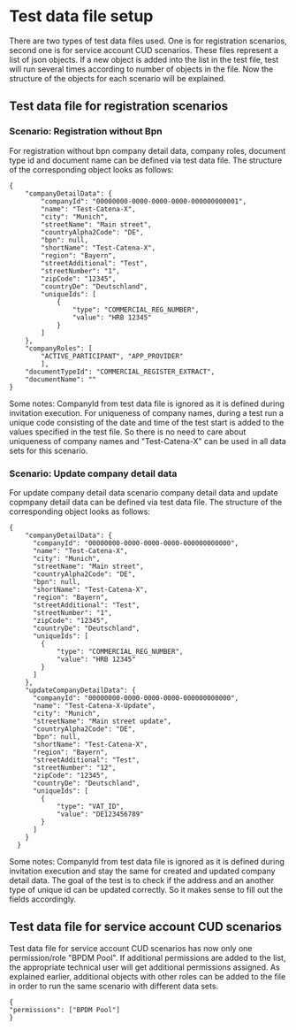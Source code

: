 ﻿# Test data file setup

There are two types of test data files used. One is for registration scenarios, second one is for service account CUD scenarios.
These files represent a list of json objects. If a new object is added into the list in the test file, test will run several times according to number of objects in the file. Now the structure of the objects for each scenario will be explained.


## Test data file for registration scenarios

### Scenario: Registration without Bpn

For registration without bpn company detail data, company roles, document type id and document name can be defined via test data file. The structure of the corresponding object looks as follows:

```
{
    "companyDetailData": {
        "companyId": "00000000-0000-0000-0000-000000000001",
        "name": "Test-Catena-X",
        "city": "Munich",
        "streetName": "Main street",
        "countryAlpha2Code": "DE",
        "bpn": null,
        "shortName": "Test-Catena-X",
        "region": "Bayern",
        "streetAdditional": "Test",
        "streetNumber": "1",
        "zipCode": "12345",
        "countryDe": "Deutschland",
        "uniqueIds": [
            {
                "type": "COMMERCIAL_REG_NUMBER",
                "value": "HRB 12345"
            }
        ]
    },
    "companyRoles": [
        "ACTIVE_PARTICIPANT", "APP_PROVIDER"
        ],
    "documentTypeId": "COMMERCIAL_REGISTER_EXTRACT",
    "documentName": ""
}
```
Some notes: CompanyId from test data file is ignored as it is defined during invitation execution. For uniqueness of company names, during a test run a unique code consisting of the date and time of the test start is added to the values specified in the test file. So there is no need to care about uniqueness of company names and "Test-Catena-X" can be used in all data sets for this scenario.


### Scenario: Update company detail data

For update company detail data scenario company detail data and update copmpany detail data can be defined via test data file. The structure of the corresponding object looks as follows:


```
{
    "companyDetailData": {
      "companyId": "00000000-0000-0000-0000-000000000000",
      "name": "Test-Catena-X",
      "city": "Munich",
      "streetName": "Main street",
      "countryAlpha2Code": "DE",
      "bpn": null,
      "shortName": "Test-Catena-X",
      "region": "Bayern",
      "streetAdditional": "Test",
      "streetNumber": "1",
      "zipCode": "12345",
      "countryDe": "Deutschland",
      "uniqueIds": [
        {
            "type": "COMMERCIAL_REG_NUMBER",
            "value": "HRB 12345"
        }
      ]
    },
    "updateCompanyDetailData": {
      "companyId": "00000000-0000-0000-0000-000000000000",
      "name": "Test-Catena-X-Update",
      "city": "Munich",
      "streetName": "Main street update",
      "countryAlpha2Code": "DE",
      "bpn": null,
      "shortName": "Test-Catena-X",
      "region": "Bayern",
      "streetAdditional": "Test",
      "streetNumber": "12",
      "zipCode": "12345",
      "countryDe": "Deutschland",
      "uniqueIds": [
        {
            "type": "VAT_ID",
            "value": "DE123456789"
        }
      ]
    }
  }
```
Some notes: CompanyId from test data file is ignored as it is defined during invitation execution and stay the same for created and updated company detail data. The goal of the test is to check if the address and an another type of unique id can be updated correctly. So it makes sense to fill out the fields accordingly.

## Test data file for service account CUD scenarios

Test data file for service account CUD scenarios has now only one permission/role "BPDM Pool". If additional permissions are added to the list, the appropriate technical user will get additional permissions assigned. As explained earlier, additional objects with other roles can be added to the file in order to run the same scenario with different data sets.
```
{
"permissions": ["BPDM Pool"]
}
```
